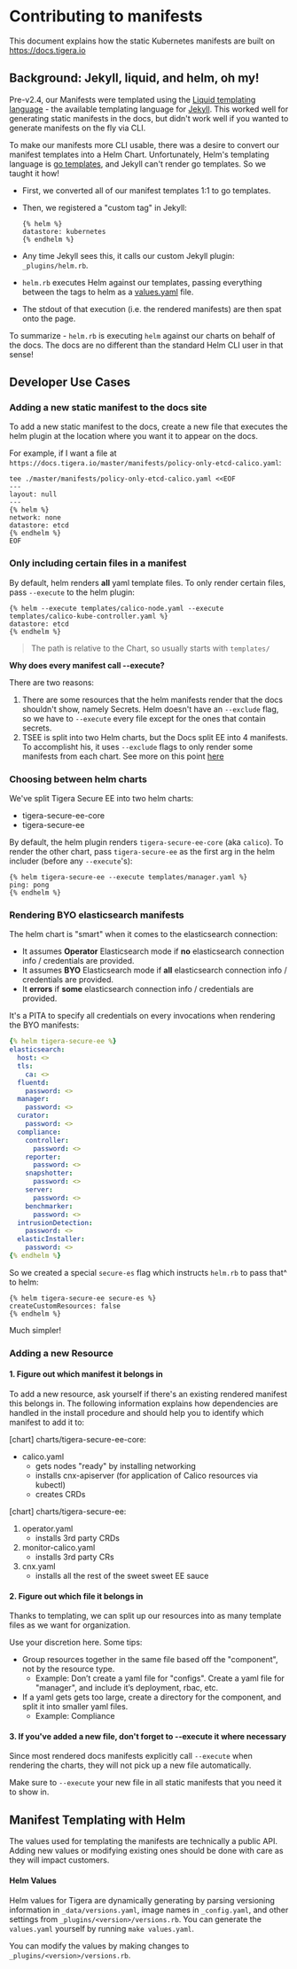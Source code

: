 # Contributing to manifests

This document explains how the static Kubernetes manifests are built on https://docs.tigera.io

## Background: Jekyll, liquid, and helm, oh my!

Pre-v2.4, our Manifests were templated using the [Liquid templating language](https://shopify.github.io/liquid/) - the available templating language for [Jekyll](https://jekyllrb.com/). This worked well for generating static manifests in the docs, but didn't work well if you wanted to generate manifests on the fly via CLI.

To make our manifests more CLI usable, there was a desire to convert our manifest templates into a Helm Chart. Unfortunately, Helm's templating language is [go templates](https://golang.org/pkg/text/template/), and Jekyll can't render go templates. So we taught it how!

- First, we converted all of our manifest templates 1:1 to go templates.

- Then, we registered a "custom tag" in Jekyll:

   ```
   {% helm %}
   datastore: kubernetes
   {% endhelm %}
   ```

- Any time Jekyll sees this, it calls our custom Jekyll plugin: `_plugins/helm.rb`.

- `helm.rb` executes Helm against our templates, passing everything between the tags to helm as a [values.yaml](https://helm.sh/docs/glossary/#values-values-files-values-yaml) file.

- The stdout of that execution (i.e. the rendered manifests) are then spat onto the page.

To summarize -  `helm.rb` is executing `helm` against our charts on behalf of the docs. The docs are no different than the standard Helm CLI user in that sense!

## Developer Use Cases

### Adding a new static manifest to the docs site

To add a new static manifest to the docs, create a new file that executes the helm plugin at the location where you want it to appear on the docs.

For example, if I want a file at `https://docs.tigera.io/master/manifests/policy-only-etcd-calico.yaml`:

```
tee ./master/manifests/policy-only-etcd-calico.yaml <<EOF
---
layout: null
---
{% helm %}
network: none
datastore: etcd
{% endhelm %}
EOF
```

### Only including certain files in a manifest

By default, helm renders **all** yaml template files. To only render certain files, pass `--execute` to the helm plugin:

```
{% helm --execute templates/calico-node.yaml --execute templates/calico-kube-controller.yaml %}
datastore: etcd
{% endhelm %}
```

>The path is relative to the Chart, so usually starts with `templates/`

**Why does every manifest call --execute?**

There are two reasons:

1. There are some resources that the helm manifests render that the docs shouldn't show, namely Secrets. Helm doesn't have an `--exclude` flag, so we have to `--execute` every file except for the ones that contain secrets.
2. TSEE is split into two Helm charts, but the Docs split EE into 4 manifests. To accomplisht his, it uses `--exclude` flags to only render some manifests from each chart. See more on this point [here](#)

### Choosing between helm charts

We've split Tigera Secure EE into two helm charts:

- tigera-secure-ee-core
- tigera-secure-ee

By default, the helm plugin renders `tigera-secure-ee-core` (aka `calico`). To render the other chart, pass `tigera-secure-ee` as the first arg in the helm includer (before any `--execute`'s):

```
{% helm tigera-secure-ee --execute templates/manager.yaml %}
ping: pong
{% endhelm %}
```

### Rendering BYO elasticsearch manifests

The helm chart is "smart" when it comes to the elasticsearch connection:

- It assumes **Operator** Elasticsearch mode if **no** elasticsearch connection info / credentials are provided.
- It assumes **BYO** Elasticsearch mode if **all** elasticsearch connection info / credentials are provided.
- It **errors** if **some** elasticsearch connection info / credentials are provided.

It's a PITA to specify all credentials on every invocations when rendering the BYO manifests:

```yaml
{% helm tigera-secure-ee %}
elasticsearch:
  host: <>
  tls:
    ca: <>
  fluentd:
    password: <>
  manager:
    password: <>
  curator:
    password: <>
  compliance:
    controller:
      password: <>
    reporter:
      password: <>
    snapshotter:
      password: <>
    server:
      password: <>
    benchmarker:
      password: <>
  intrusionDetection:
    password: <>
  elasticInstaller:
    password: <>
{% endhelm %}
```

So we created a special `secure-es` flag which instructs `helm.rb` to pass that^ to helm:

```
{% helm tigera-secure-ee secure-es %}
createCustomResources: false
{% endhelm %}
```

Much simpler!

### Adding a new Resource

#### 1. Figure out which manifest it belongs in

To add a new resource, ask yourself if there's an existing rendered manifest this belongs in. The following information explains how dependencies are handled in the install procedure and should help you to identify which manifest to add it to:

[chart] charts/tigera-secure-ee-core:

- calico.yaml
  - gets nodes "ready" by installing networking
  - installs cnx-apiserver (for application of Calico resources via kubectl)
  - creates CRDs

[chart] charts/tigera-secure-ee:

1. operator.yaml
   - installs 3rd party CRDs
1. monitor-calico.yaml
   - installs 3rd party CRs
1. cnx.yaml
   - installs all the rest of the sweet sweet EE sauce

#### 2. Figure out which file it belongs in

Thanks to templating, we can split up our resources into as many template files as we want for organization.

Use your discretion here. Some tips:

- Group resources together in the same file based off the "component", not by the resource type.
  - Example: Don’t create a yaml file for "configs". Create a yaml file for "manager", and include it’s deployment, rbac, etc.
- If a yaml gets gets too large, create a directory for the component, and split it into smaller yaml files.
  - Example: Compliance

#### 3. If you've added a new file, don't forget to --execute it where necessary

Since most rendered docs manifests explicitly call `--execute` when rendering the charts, they will not pick up a new file automatically.

Make sure to `--execute` your new file in all static manifests that you need it to show in.

## Manifest Templating with Helm

The values used for templating the manifests are technically a public API. Adding new values or modifying existing ones should be done with care as they will impact customers.

#### Helm Values

Helm values for Tigera are dynamically generating by parsing versioning information in `_data/versions.yaml`, image names in `_config.yaml`, and other settings from `_plugins/<version>/versions.rb`. You can generate the `values.yaml` yourself by running `make values.yaml`.

You can modify the values by making changes to `_plugins/<version>/versions.rb`.
